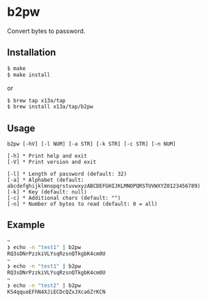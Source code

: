 # b2pw

Convert bytes to password.

## Installation

```sh
$ make
$ make install
```
or
```sh
$ brew tap x13a/tap
$ brew install x13a/tap/b2pw
```

## Usage

```text
b2pw [-hV] [-l NUM] [-a STR] [-k STR] [-c STR] [-n NUM]

[-h] * Print help and exit
[-V] * Print version and exit

[-l] * Length of password (default: 32)
[-a] * Alphabet (default: abcdefghijklmnopqrstuvwxyzABCDEFGHIJKLMNOPQRSTUVWXYZ0123456789)
[-k] * Key (default: null)
[-c] * Additional chars (default: "")
[-n] * Number of bytes to read (default: 0 = all)
```

## Example

```sh
~
❯ echo -n "test1" | b2pw
RQ3sDNrPzzkiVLYsqRzsnQTkgbK4cm0U
~
❯ echo -n "test1" | b2pw
RQ3sDNrPzzkiVLYsqRzsnQTkgbK4cm0U
~
❯ echo -n "test2" | b2pw
KS4qquoEFhN4XJiECDcQZxJXca6ZrKCN
```
